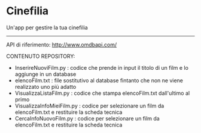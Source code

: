 # Cinefilia
Un'app per gestire la tua cinefilia

----------
API di riferimento: http://www.omdbapi.com/

CONTENUTO REPOSITORY:
- InserireNuoviFilm.py : codice che prende in input il titolo di un film e lo aggiunge in un database
- elencoFilm.txt : file sostitutivo al database fintanto che non ne viene realizzato uno più adatto 
- VisualizzaListaFilm.py : codice che stampa elencoFilm.txt dall'ultimo al primo
- VisualizzaInfoMieiFilm.py : codice per selezionare un film da elencoFilm.txt e restituire la scheda tecnica
- CercaInfoNuovoFilm.py : codice per selezionare un film da elencoFilm.txt e restituire la scheda tecnica
